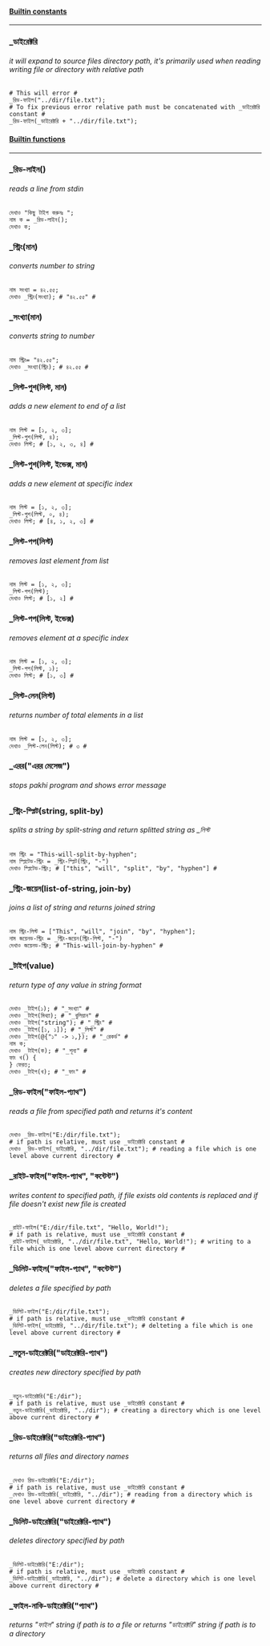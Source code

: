 #### <a href="#">Builtin constants</a>
***
### _ডাইরেক্টরি
###### *it will expand to source files directory path, it's primarily used when reading writing file or directory with relative path*
```
# This will error #
_রিড-ফাইল("../dir/file.txt");
# To fix previous error relative path must be concatenated with _ডাইরেক্টরি constant #
_রিড-ফাইল(_ডাইরেক্টরি + "../dir/file.txt");
```

#### <a href="">Builtin functions</a>
***
### _রিড-লাইন()
###### *reads a line from stdin*
```
দেখাও "কিছু টাইপ করুনঃ ";
নাম ক = _রিড-লাইন();
দেখাও ক;
```

### _স্ট্রিং(মান)
###### *converts number to string*
```
নাম সংখ্যা = ৪২.৫৫;
দেখাও _স্ট্রিং(সংখ্যা); # "৪২.৫৫" #
```

### _সংখ্যা(মান)
###### *converts string to number*
```
নাম স্ট্রিং= "৪২.৫৫";
দেখাও _সংখ্যা(স্ট্রিং); # ৪২.৫৫ #
```

### _লিস্ট-পুশ(লিস্ট, মান)
###### *adds a new element to end of a list*
```
নাম লিস্ট = [১, ২, ৩];
_লিস্ট-পুশ(লিস্ট, ৪);
দেখাও লিস্ট; # [১, ২, ৩, ৪] #
```

### _লিস্ট-পুশ(লিস্ট, ইন্ডেক্স, মান)
###### *adds a new element at specific index*
```
নাম লিস্ট = [১, ২, ৩];
_লিস্ট-পুশ(লিস্ট, ০, ৪);
দেখাও লিস্ট; # [৪, ১, ২, ৩] #
```

### _লিস্ট-পপ(লিস্ট)
###### *removes last element from list*
```
নাম লিস্ট = [১, ২, ৩];
_লিস্ট-পপ(লিস্ট);
দেখাও লিস্ট; # [১, ২] #
```

### _লিস্ট-পপ(লিস্ট, ইন্ডেক্স)
###### *removes element at a specific index*
```
নাম লিস্ট = [১, ২, ৩];
_লিস্ট-পপ(লিস্ট, ১);
দেখাও লিস্ট; # [১, ৩] #
```

### _লিস্ট-লেন(লিস্ট)
###### *returns number of total elements in a list*
```
নাম লিস্ট = [১, ২, ৩];
দেখাও _লিস্ট-লেন(লিস্ট); # ৩ #
```

### _এরর("এরর মেসেজ")
###### *stops pakhi program and shows error message*

### _স্ট্রিং-স্প্লিট(string, split-by)
###### *splits a string by split-string and return splitted string as _লিস্ট*
```
নাম স্ট্রিং = "This-will-split-by-hyphen";
নাম স্প্লিটেড-স্ট্রিং = _স্ট্রিং-স্প্লিট(স্ট্রিং, "-")
দেখাও স্প্লিটেড-স্ট্রিং; # ["this", "will", "split", "by", "hyphen"] #
```

### _স্ট্রিং-জয়েন(list-of-string, join-by)
###### *joins a list of string and returns joined string*
```
নাম স্ট্রিং-লিস্ট = ["This", "will", "join", "by", "hyphen"];
নাম জয়েনড-স্ট্রিং = _স্ট্রিং-জয়েন(স্ট্রিং-লিস্ট, "-")
দেখাও জয়েনড-স্ট্রিং; # "This-will-join-by-hyphen" #
```

### _টাইপ(value)
###### *return type of any value in string format*
```
দেখাও _টাইপ(১); # "_সংখ্যা" #
দেখাও _টাইপ(মিথ্যা); # "_বুলিয়ান" #
দেখাও _টাইপ("string"); # "_স্ট্রিং" #
দেখাও _টাইপ([১, ১]); # "_লিস্ট" #
দেখাও _টাইপ(@{"১" -> ১,}); # "_রেকর্ড" #
নাম ক;
দেখাও _টাইপ(ক); # "_শূন্য" #
ফাং খ() {
} ফেরত;
দেখাও _টাইপ(খ); # "_ফাং" #
```

### _রিড-ফাইল("ফাইল-প্যাথ")
###### *reads a file from specified path and returns it's content*
```
দেখাও _রিড-ফাইল("E:/dir/file.txt");
# if path is relative, must use _ডাইরেক্টরি constant #
দেখাও _রিড-ফাইল(_ডাইরেক্টরি, "../dir/file.txt"); # reading a file which is one level above current directory #
```

### _রাইট-ফাইল("ফাইল-প্যাথ", "কন্টেন্ট")
###### *writes content to specified path, if file exists old contents is replaced and if file doesn't exist new file is created*
```
_রাইট-ফাইল("E:/dir/file.txt", "Hello, World!");
# if path is relative, must use _ডাইরেক্টরি constant #
_রাইট-ফাইল(_ডাইরেক্টরি, "../dir/file.txt", "Hello, World!"); # writing to a file which is one level above current directory #
```

### _ডিলিট-ফাইল("ফাইল-প্যাথ", "কন্টেন্ট")
###### *deletes a file specified by path*
```
_ডিলিট-ফাইল("E:/dir/file.txt");
# if path is relative, must use _ডাইরেক্টরি constant #
_ডিলিট-ফাইল(_ডাইরেক্টরি, "../dir/file.txt"); # delteting a file which is one level above current directory #
```

### _নতুন-ডাইরেক্টরি("ডাইরেক্টরি-প্যাথ")
###### *creates new directory specified by path*
```
_নতুন-ডাইরেক্টরি("E:/dir");
# if path is relative, must use _ডাইরেক্টরি constant #
_নতুন-ডাইরেক্টরি(_ডাইরেক্টরি, "../dir"); # creating a directory which is one level above current directory #
```

### _রিড-ডাইরেক্টরি("ডাইরেক্টরি-প্যাথ")
###### *returns all files and directory names*
```
_দেখাও রিড-ডাইরেক্টরি("E:/dir");
# if path is relative, must use _ডাইরেক্টরি constant #
_দেখাও রিড-ডাইরেক্টরি(_ডাইরেক্টরি, "../dir"); # reading from a directory which is one level above current directory #
```

### _ডিলিট-ডাইরেক্টরি("ডাইরেক্টরি-প্যাথ")
###### *deletes directory specified by path*
```
_ডিলিট-ডাইরেক্টরি("E:/dir");
# if path is relative, must use _ডাইরেক্টরি constant #
_ডিলিট-ডাইরেক্টরি(_ডাইরেক্টরি, "../dir"); # delete a directory which is one level above current directory #
```

### _ফাইল-নাকি-ডাইরেক্টরি("প্যাথ")
###### *returns "ফাইল" string if path is to a file or returns "ডাইরেক্টরি" string if path is to a directory*
